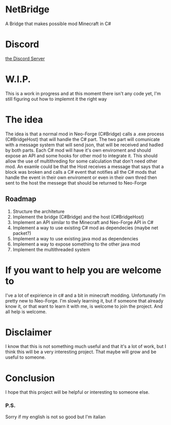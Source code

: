# NetBridge
A Bridge that makes possible mod Minecraft in C#

# Discord
[the Discord Server](https://discord.gg/66jFwruquq)

# W.I.P.
This is a work in progress and at this moment there isn't any code yet, I'm still figuring out how to implemnt it the right way

# The idea
The idea is that a normal mod in Neo-Forge (C#Bridge) calls a .exe process (C#BridgeHost) that will handle the C# part. The two part will comunicate with a message system that will send json, that will be received and hadled by both parts. Each C# mod will have it's own enviroment and should expose an API and some hooks for other mod to integrate it. This should allow the use of multithreding for some calculation that don't need other mod. An examle could be that the Host receives a message that says that a block was broken and calls a C# event that notifies all the C# mods that handle the event in their own enviroment or even in their own thred then sent to the host the messege that should be returned to Neo-Forge

## Roadmap
1) Structure the architeture
2) Implement the bridge (C#Bridge) and the host (C#BridgeHost)
3) Implement an API similar to the Minecraft and Neo-Forge API in C#
4) Implement a way to use existing C# mod as dependecies (maybe net packet?)
5) Implement a way to use existing java mod as dependencies
6) Implement a way to expose something to the other java mod
7) Implement the multithreaded system

# If you want to help you are welcome to
I've a lot of expirience in c# and a bit in minecraft modding. Unfortunatly I'm pretty new to Neo-Forge. I'm slowly learning it, but if someone that already know it, or that want to learn it with me, is welcome to join the project.
And all help is welcome.

# Disclaimer 
I know that this is not something much useful and that it's a lot of work, but I think this will be a very interesting project. That maybe will grow and be useful to someone.

# Conclusion
I hope that this project will be helpful or interesting to someone else.

### P.S.
Sorry if my english is not so good but I'm italian
